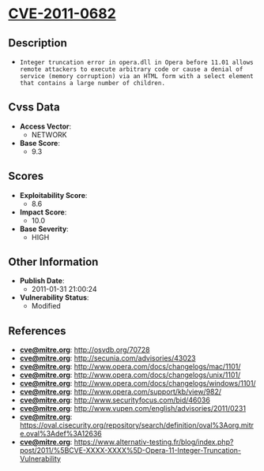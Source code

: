 
# [CVE-2011-0682](https://cve.mitre.org/cgi-bin/cvename.cgi?name=CVE-2011-0682)

## Description

- `Integer truncation error in opera.dll in Opera before 11.01 allows remote attackers to execute arbitrary code or cause a denial of service (memory corruption) via an HTML form with a select element that contains a large number of children.`

## Cvss Data

- **Access Vector**:
  - NETWORK
- **Base Score**:
  - 9.3

## Scores

- **Exploitability Score**:
  - 8.6
- **Impact Score**:
  - 10.0
- **Base Severity**:
  - HIGH

## Other Information

- **Publish Date**:
  - 2011-01-31 21:00:24
- **Vulnerability Status**:
  - Modified

## References

- **cve@mitre.org**: http://osvdb.org/70728
- **cve@mitre.org**: http://secunia.com/advisories/43023
- **cve@mitre.org**: http://www.opera.com/docs/changelogs/mac/1101/
- **cve@mitre.org**: http://www.opera.com/docs/changelogs/unix/1101/
- **cve@mitre.org**: http://www.opera.com/docs/changelogs/windows/1101/
- **cve@mitre.org**: http://www.opera.com/support/kb/view/982/
- **cve@mitre.org**: http://www.securityfocus.com/bid/46036
- **cve@mitre.org**: http://www.vupen.com/english/advisories/2011/0231
- **cve@mitre.org**: https://oval.cisecurity.org/repository/search/definition/oval%3Aorg.mitre.oval%3Adef%3A12636
- **cve@mitre.org**: https://www.alternativ-testing.fr/blog/index.php?post/2011/%5BCVE-XXXX-XXXX%5D-Opera-11-Integer-Truncation-Vulnerability
